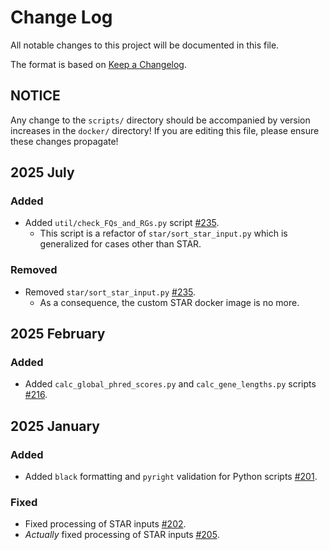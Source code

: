 # Change Log

All notable changes to this project will be documented in this file.
 
The format is based on [Keep a Changelog](http://keepachangelog.com/).
 
## NOTICE

Any change to the `scripts/` directory should be accompanied by version increases in the `docker/` directory! If you are editing this file, please ensure these changes propagate!

## 2025 July

### Added

- Added `util/check_FQs_and_RGs.py` script [#235](https://github.com/stjudecloud/workflows/pull/235).
    - This script is a refactor of `star/sort_star_input.py` which is generalized for cases other than STAR.

### Removed

- Removed `star/sort_star_input.py` [#235](https://github.com/stjudecloud/workflows/pull/235).
    - As a consequence, the custom STAR docker image is no more.

## 2025 February

### Added

- Added `calc_global_phred_scores.py` and `calc_gene_lengths.py` scripts [#216](https://github.com/stjudecloud/workflows/pull/216).

## 2025 January

### Added

- Added `black` formatting and `pyright` validation for Python scripts [#201](https://github.com/stjudecloud/workflows/pull/201).

### Fixed

- Fixed processing of STAR inputs [#202](https://github.com/stjudecloud/workflows/pull/202).
- _Actually_ fixed processing of STAR inputs [#205](https://github.com/stjudecloud/workflows/pull/205).
